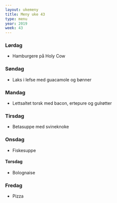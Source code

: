 ```yaml
---
layout: ukemeny
title: Meny uke 43
type: menu
year: 2019
week: 43
---
```


### Lørdag

- Hamburgere på Holy Cow

### Søndag

- Laks i lefse med guacamole og bønner

### Mandag

- Lettsaltet torsk med bacon, ertepure og gulrøtter

### Tirsdag

- Betasuppe med svineknoke

### Onsdag

- Fiskesuppe

#### Torsdag

- Bolognaise

### Fredag

- Pizza